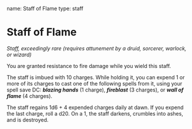 name: Staff of Flame
type: staff

# Staff of Flame
_Staff, exceedingly rare (requires attunement by a druid, sorcerer, warlock, or wizard)_ 

You are granted resistance to fire damage while you wield this staff.

The staff is imbued with 10 charges. While holding it, you can expend 1 or more of its charges to cast one of the following spells from it, using your spell save DC: **_blazing hands_** (1 charge), **_fireblast_** (3 charges), or **_wall of flame_** (4 charges).

The staff regains 1d6 + 4 expended charges daily at dawn. If you expend the last charge, roll a d20. On a 1, the staff darkens, crumbles into ashes, and is destroyed. 
